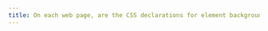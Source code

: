 ```yaml
---
title: On each web page, are the CSS declarations for element background and font colours used correctly?
---
```

